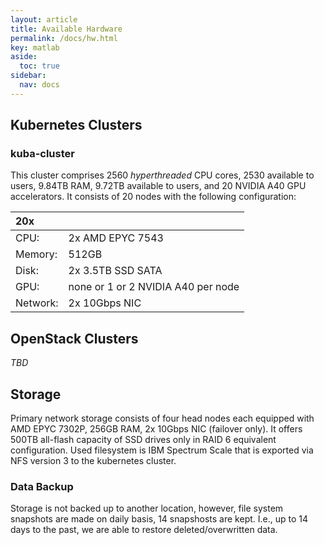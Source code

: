 ```yaml
---
layout: article
title: Available Hardware
permalink: /docs/hw.html
key: matlab
aside:
  toc: true
sidebar:
  nav: docs
---
```

## Kubernetes Clusters

### kuba-cluster

This cluster comprises 2560 *hyperthreaded* CPU cores, 2530 available to users, 9.84TB RAM, 9.72TB available to users, and 20 NVIDIA A40 GPU accelerators. It consists of 20 nodes with the following configuration:

|  20x      |                                     |
| :---      | :---                                |
| CPU:      |  2x AMD EPYC 7543                   |
| Memory:   | 512GB                               |
| Disk:     | 2x 3.5TB SSD SATA                   |
| GPU:      | none or 1 or 2 NVIDIA A40 per node  |
| Network:  | 2x 10Gbps NIC                       |

## OpenStack Clusters

_TBD_

## Storage

Primary network storage consists of four head nodes each equipped with AMD EPYC 7302P, 256GB RAM, 2x 10Gbps NIC (failover only). It offers 500TB all-flash capacity of SSD drives only in RAID 6 equivalent configuration. Used filesystem is IBM Spectrum Scale that is exported via NFS version 3 to the kubernetes cluster.

### Data Backup

Storage is not backed up to another location, however, file system snapshots are made on daily basis, 14 snapshosts are kept. I.e., up to 14 days to the past, we are able to restore deleted/overwritten data.
